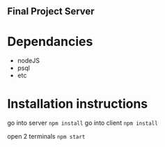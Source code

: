 ## Final Project Server

# Dependancies

- nodeJS
- psql 
- etc

# Installation instructions

go into server `npm install`
go into client `npm install`

open 2 terminals `npm start`